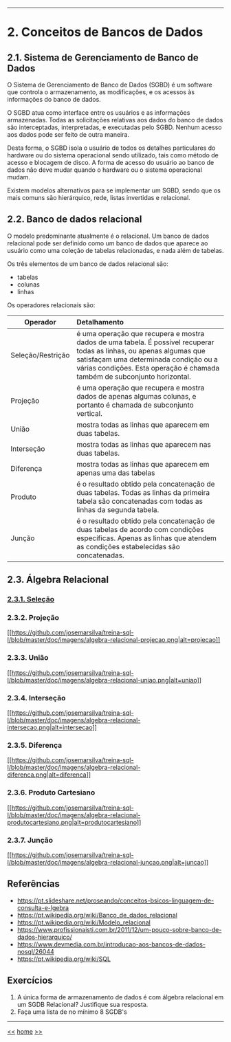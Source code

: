 ***

# 2. Conceitos de Bancos de Dados

## 2.1. Sistema de Gerenciamento de Banco de Dados
O Sistema de Gerenciamento de Banco de Dados (SGBD) é um software que controla o armazenamento, as modificações, e os acessos às informações do banco de dados.

O SGBD atua como interface entre os usuários e as informações armazenadas. Todas as solicitações relativas aos dados do banco de dados são interceptadas, interpretadas, e executadas pelo SGBD. Nenhum acesso aos dados pode ser feito de outra maneira.

Desta forma, o SGBD isola o usuário de todos os detalhes particulares do hardware ou do sistema operacional sendo utilizado, tais como método de acesso e blocagem de disco. A forma de acesso do usuário ao banco de dados não deve mudar quando o hardware ou o sistema operacional mudam.

Existem modelos alternativos para se implementar um SGBD, sendo que os mais comuns são hierárquico, rede, listas invertidas e relacional.

## 2.2. Banco de dados relacional
O modelo predominante atualmente é o relacional. Um banco de dados relacional pode ser definido como um banco de dados que aparece ao usuário como uma coleção de tabelas relacionadas, e nada além de tabelas.

Os três elementos de um banco de dados relacional são:
* tabelas
* colunas
* linhas

Os operadores relacionais são:

| Operador          | Detalhamento                                                                                    |
| ----------------- |:------------------------------------------------------------------------------------------------|
| Seleção/Restrição | é uma operação que recupera e mostra dados de uma tabela. É possível recuperar todas as linhas, ou apenas algumas que satisfaçam uma determinada condição ou a várias condições. Esta operação é chamada também de subconjunto horizontal. |
| Projeção          | é uma operação que recupera e mostra dados de apenas algumas colunas, e portanto é chamada de subconjunto vertical. |
| União             | mostra todas as linhas que aparecem em duas tabelas. |
| Interseção        | mostra todas as linhas que aparecem nas duas tabelas. |
| Diferença         | mostra todas as linhas que aparecem em apenas uma das tabelas |
| Produto           | é o resultado obtido pela concatenação de duas tabelas. Todas as linhas da primeira tabela são concatenadas com todas as linhas da segunda tabela. |
| Junção            | é o resultado obtido pela concatenação de duas tabelas de acordo com condições específicas. Apenas as linhas que atendem as condições estabelecidas são concatenadas. |

## 2.3. Álgebra Relacional

### [2.3.1. Seleção](https://github.com/josemarsilva/treina-sql-I/blob/master/doc/imagens/algebra-relacional-selecao.png|alt=selecao)

### 2.3.2. Projeção
[[https://github.com/josemarsilva/treina-sql-I/blob/master/doc/imagens/algebra-relacional-projecao.png|alt=projecao]] 

### 2.3.3. União
[[https://github.com/josemarsilva/treina-sql-I/blob/master/doc/imagens/algebra-relacional-uniao.png|alt=uniao]] 

### 2.3.4. Interseção
[[https://github.com/josemarsilva/treina-sql-I/blob/master/doc/imagens/algebra-relacional-intersecao.png|alt=intersecao]] 

### 2.3.5. Diferença
[[https://github.com/josemarsilva/treina-sql-I/blob/master/doc/imagens/algebra-relacional-diferenca.png|alt=diferenca]] 

### 2.3.6. Produto Cartesiano
[[https://github.com/josemarsilva/treina-sql-I/blob/master/doc/imagens/algebra-relacional-produtocartesiano.png|alt=produtocartesiano]] 

### 2.3.7. Junção
[[https://github.com/josemarsilva/treina-sql-I/blob/master/doc/imagens/algebra-relacional-juncao.png|alt=juncao]] 

## Referências

* https://pt.slideshare.net/proseando/conceitos-bsicos-linguagem-de-consulta-e-lgebra
* https://pt.wikipedia.org/wiki/Banco_de_dados_relacional
* https://pt.wikipedia.org/wiki/Modelo_relacional
* https://www.profissionaisti.com.br/2011/12/um-pouco-sobre-banco-de-dados-hierarquico/
* https://www.devmedia.com.br/introducao-aos-bancos-de-dados-nosql/26044
* https://pt.wikipedia.org/wiki/SQL

## Exercícios

1. A única forma de armazenamento de dados é com álgebra relacional em um SGDB Relacional? Justifique sua resposta.
2. Faça uma lista de no mínimo 8 SGDB's


***

[<<](README_Introducao.md)
[home](README.md)
[>>](README_ComandosSql.md)
